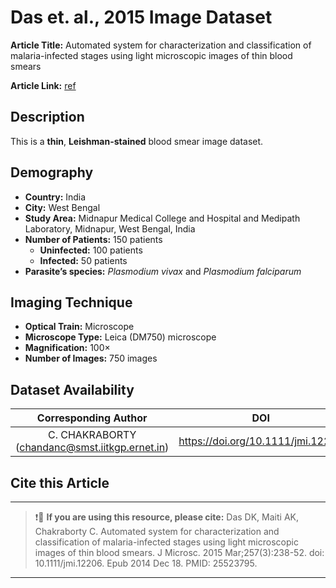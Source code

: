 # **Das et. al., 2015 Image Dataset**  
**Article Title:** Automated system for characterization and classification of malaria-infected stages using light microscopic images of thin blood smears

**Article Link:** [ref](https://pubmed.ncbi.nlm.nih.gov/25523795/)

## **Description**
This is a **thin**, **Leishman-stained** blood smear image dataset.

## **Demography**
+ **Country:** India
+ **City:** West Bengal
+ **Study Area:** Midnapur Medical College and Hospital and Medipath Laboratory, Midnapur, West Bengal, India
+ **Number of Patients:** 150 patients
    - **Uninfected:** 100 patients
    - **Infected:** 50 patients
+ **Parasite’s species:** _Plasmodium vivax_ and _Plasmodium falciparum_


## **Imaging Technique**
+ **Optical Train:** Microscope
+ **Microscope Type:** Leica (DM750) microscope 
+ **Magnification:** 100×
+ **Number of Images:** 750 images
  

## **Dataset Availability**
|**Corresponding Author**|**DOI**|
|:---:|:---:|
|C. CHAKRABORTY (chandanc@smst.iitkgp.ernet.in)|https://doi.org/10.1111/jmi.12206|

## **Cite this Article**
---
>
> ❗🛑 **If you are using this resource, please cite:** Das DK, Maiti AK, Chakraborty C. Automated system for characterization and classification of malaria-infected stages using light microscopic images of thin blood smears. J Microsc. 2015 Mar;257(3):238-52. doi: 10.1111/jmi.12206. Epub 2014 Dec 18. PMID: 25523795.
>
---
